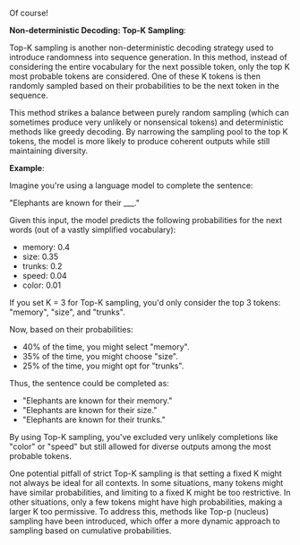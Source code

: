 Of course!

**Non-deterministic Decoding: Top-K Sampling**:

Top-K sampling is another non-deterministic decoding strategy used to introduce randomness into sequence generation. In this method, instead of considering the entire vocabulary for the next possible token, only the top K most probable tokens are considered. One of these K tokens is then randomly sampled based on their probabilities to be the next token in the sequence.

This method strikes a balance between purely random sampling (which can sometimes produce very unlikely or nonsensical tokens) and deterministic methods like greedy decoding. By narrowing the sampling pool to the top K tokens, the model is more likely to produce coherent outputs while still maintaining diversity.

**Example**:

Imagine you're using a language model to complete the sentence:

"Elephants are known for their ___."

Given this input, the model predicts the following probabilities for the next words (out of a vastly simplified vocabulary):

- memory: 0.4
- size: 0.35
- trunks: 0.2
- speed: 0.04
- color: 0.01

If you set K = 3 for Top-K sampling, you'd only consider the top 3 tokens: "memory", "size", and "trunks".

Now, based on their probabilities:
- 40% of the time, you might select "memory".
- 35% of the time, you might choose "size".
- 25% of the time, you might opt for "trunks".

Thus, the sentence could be completed as:
- "Elephants are known for their memory."
- "Elephants are known for their size."
- "Elephants are known for their trunks."

By using Top-K sampling, you've excluded very unlikely completions like "color" or "speed" but still allowed for diverse outputs among the most probable tokens.

One potential pitfall of strict Top-K sampling is that setting a fixed K might not always be ideal for all contexts. In some situations, many tokens might have similar probabilities, and limiting to a fixed K might be too restrictive. In other situations, only a few tokens might have high probabilities, making a larger K too permissive. To address this, methods like Top-p (nucleus) sampling have been introduced, which offer a more dynamic approach to sampling based on cumulative probabilities.